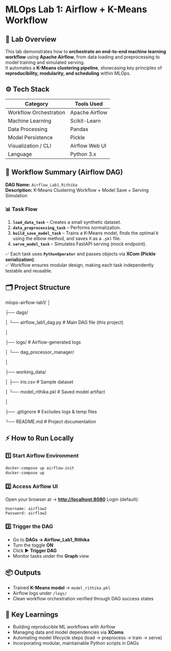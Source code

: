 #  MLOps Lab 1: Airflow + K-Means Workflow


## 🧩 Lab Overview
This lab demonstrates how to **orchestrate an end-to-end machine learning workflow** using **Apache Airflow**, from data loading and preprocessing to model training and simulated serving.  
It automates a **K-Means clustering pipeline**, showcasing key principles of **reproducibility, modularity, and scheduling** within MLOps.


## ⚙️ Tech Stack
| Category | Tools Used |
|-----------|-------------|
| Workflow Orchestration | Apache Airflow |
| Machine Learning | Scikit-Learn |
| Data Processing | Pandas |
| Model Persistence | Pickle |
| Visualization / CLI | Airflow Web UI |
| Language | Python 3.x |



## 🧠 Workflow Summary (Airflow DAG)
**DAG Name:** `Airflow_Lab1_Rithika`  
**Description:** K-Means Clustering Workflow + Model Save + Serving Simulation  

### 📊 Task Flow
1. **`load_data_task`** – Creates a small synthetic dataset.  
2. **`data_preprocessing_task`** – Performs normalization.  
3. **`build_save_model_task`** – Trains a K-Means model, finds the optimal *k* using the elbow method, and saves it as a `.pkl` file.  
4. **`serve_model_task`** – Simulates FastAPI serving (mock endpoint).  

✅ Each task uses **`PythonOperator`** and passes objects via **XCom (Pickle serialization)**.  
✅ Workflow ensures modular design, making each task independently testable and reusable.


## 🗂️ Project Structure


mlops-airflow-lab1/
│

├── dags/

│   └── airflow_lab1_dag.py           # Main DAG file (this project)

│

├── logs/                             # Airflow-generated logs

│   └── dag_processor_manager/

│

├── working_data/

│   ├── iris.csv                      # Sample dataset

│   └── model_rithika.pkl             # Saved model artifact

│

├── .gitignore                        # Excludes logs & temp files

└── README.md                         # Project documentation




## ⚡ How to Run Locally

### 1️⃣ Start Airflow Environment
```bash
docker-compose up airflow-init
docker-compose up
````

### 2️⃣ Access Airflow UI

Open your browser at → **[http://localhost:8080](http://localhost:8080)**
Login (default):

```
Username: airflow2
Password: airflow2
```

### 3️⃣ Trigger the DAG

* Go to **DAGs → Airflow_Lab1_Rithika**
* Turn the toggle **ON**
* Click ▶️ **Trigger DAG**
* Monitor tasks under the **Graph** view



## 📦 Outputs

* Trained **K-Means model** → `model_rithika.pkl`
* Airflow logs under `/logs/`
* Clean workflow orchestration verified through DAG success states



## 🎯 Key Learnings

* Building reproducible ML workflows with Airflow
* Managing data and model dependencies via **XComs**
* Automating model lifecycle steps (load → preprocess → train → serve)
* Incorporating modular, maintainable Python scripts in DAGs


```
